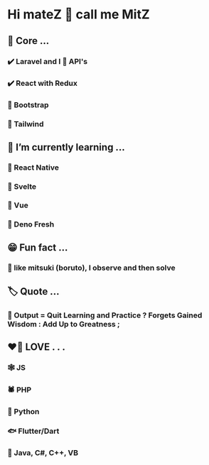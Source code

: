# Hi mateZ 👋 call me MitZ

## 	:deciduous_tree: Core ...
###		:heavy_check_mark: Laravel and I :hugs: API's
###		:heavy_check_mark: React with Redux
###		:scroll: Bootstrap
###		:notebook_with_decorative_cover: Tailwind

## 	:seedling: I’m currently learning ...	
###		:diamond_shape_with_a_dot_inside: React Native
###		:diamond_shape_with_a_dot_inside: Svelte
###		:diamond_shape_with_a_dot_inside: Vue
###		:diamond_shape_with_a_dot_inside: Deno Fresh

## 	:grin: Fun fact ...
###		:thinking: like mitsuki (boruto), I observe and then solve

## 	:label: Quote ...
###		:thinking: Output = Quit Learning and Practice ? Forgets Gained Wisdom : Add Up to Greatness ; 

## 	:heart_on_fire: LOVE . . .
###		:spider_web: JS
###		:spider: PHP
###		:snake: Python
###		:fish: Flutter/Dart
###		:dragon: Java, C#, C++, VB

<!--
**munetracker/munetracker** is a ✨ _special_ ✨ repository because its `README.md` (this file) appears on your GitHub profile.

Here are some ideas to get you started:

- 🔭 I’m currently working on ...
- 🌱 I’m currently learning ...
- 👯 I’m looking to collaborate on ...
- 🤔 I’m looking for help with ...
- 💬 Ask me about ...
- 📫 How to reach me: ...
- 😄 Pronouns: ...
- 
-->
